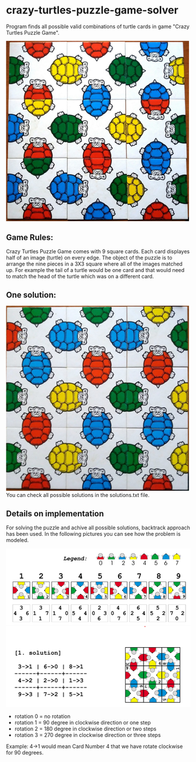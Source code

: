 # crazy-turtles-puzzle-game-solver
Program finds all possible valid combinations of turtle cards in game "Crazy Turtles Puzzle Game".

<img src="photos/turtles.jpg" width="500">

## Game Rules:
Crazy Turtles Puzzle Game comes with 9 square cards. Each card displayes half of an image (turtle) on every edge. 
The object of the puzzle is to arrange the nine pieces in a 3X3 square where all of the images matched up. 
For example the tail of a turtle would be one card and that would need to match the head of the turtle which was on a different card.

## One solution:
<img src="photos/solved.jpg" width="500">
You can check all possible solutions in the solutions.txt file.

## Details on implementation
For solving the puzzle and achive all possible solutions, backtrack approach has been used.
In the following pictures you can see how the problem is modeled. 

<img src="photos/model1.png" width="1000">
<img src="photos/model2.png" width="1000">

- rotation 0 = no rotation
- rotation 1 = 90 degree in clockwise direction or one steр
- rotation 2 = 180 degree in clockwise direction or two steps
- rotation 3 = 270 degree in clockwise direction or three steps

Example: 4->1 would mean Card Number 4 that we have
rotate clockwise for 90 degrees.




